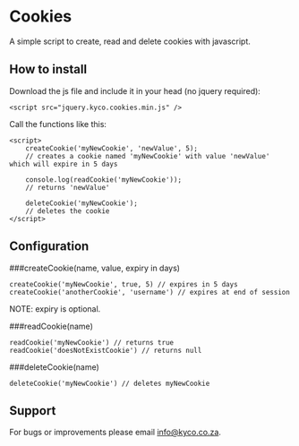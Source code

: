 Cookies
=======

A simple script to create, read and delete cookies with javascript.


How to install
--------------

Download the js file and include it in your head (no jquery required):

    <script src="jquery.kyco.cookies.min.js" />

Call the functions like this:

    <script>
        createCookie('myNewCookie', 'newValue', 5);
        // creates a cookie named 'myNewCookie' with value 'newValue' which will expire in 5 days
        
        console.log(readCookie('myNewCookie'));
        // returns 'newValue'
        
        deleteCookie('myNewCookie');
        // deletes the cookie
    </script>


Configuration
-------------

###createCookie(name, value, expiry in days)

    createCookie('myNewCookie', true, 5) // expires in 5 days
    createCookie('anotherCookie', 'username') // expires at end of session

NOTE: expiry is optional.

###readCookie(name)

    readCookie('myNewCookie') // returns true
    readCookie('doesNotExistCookie') // returns null

###deleteCookie(name)

    deleteCookie('myNewCookie') // deletes myNewCookie


Support
-------

For bugs or improvements please email info@kyco.co.za.
